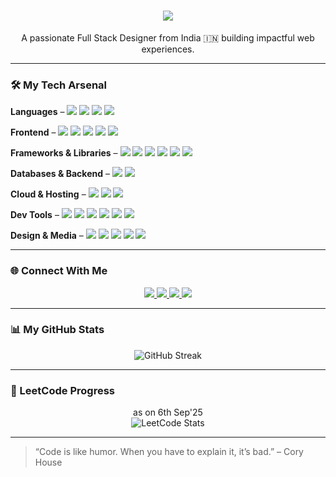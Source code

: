<h1 align="center">
    <img src="https://readme-typing-svg.herokuapp.com/?font=Righteous&size=35&center=true&vCenter=true&width=500&height=70&duration=4000&lines=Hello+World!+👋;+I'm+Sagnik+Bera!;" />
</h1>
<p align="center">A passionate Full Stack Designer from India 🇮🇳 building impactful web experiences.</p>

---

### 🛠️ My Tech Arsenal

**Languages** – <img src="https://img.shields.io/badge/JavaScript-black?style=flat&logo=javascript"/> 
<img src="https://img.shields.io/badge/TypeScript-black?style=flat&logo=typescript"/> 
<img src="https://img.shields.io/badge/Java-black?style=flat&logo=openjdk"/> 
<img src="https://img.shields.io/badge/SQL-black?style=flat&logo=mysql"/>

**Frontend** –  <img src="https://img.shields.io/badge/HTML-black?style=flat&logo=html5"/> 
<img src="https://img.shields.io/badge/CSS-black?style=flat&logo=css3"/> 
<img src="https://img.shields.io/badge/TailwindCSS-black?style=flat&logo=tailwind-css"/> 
<img src="https://img.shields.io/badge/Bootstrap-black?style=flat&logo=bootstrap"/> 
<img src="https://img.shields.io/badge/GSAP-black?style=flat&logo=greensock"/>

**Frameworks & Libraries** –  <img src="https://img.shields.io/badge/React-black?style=flat&logo=react"/> 
<img src="https://img.shields.io/badge/Next.js-black?style=flat&logo=nextdotjs"/> 
<img src="https://img.shields.io/badge/Redux-black?style=flat&logo=redux"/> 
<img src="https://img.shields.io/badge/Node.js-black?style=flat&logo=node.js"/> 
<img src="https://img.shields.io/badge/Express-black?style=flat&logo=express"/> 
<img src="https://img.shields.io/badge/jQuery-black?style=flat&logo=jquery"/>

**Databases & Backend** –  <img src="https://img.shields.io/badge/MongoDB-black?style=flat&logo=mongodb"/> 
<img src="https://img.shields.io/badge/Firebase-black?style=flat&logo=firebase"/>

**Cloud & Hosting** –  <img src="https://img.shields.io/badge/Vercel-black?style=flat&logo=vercel"/> 
<img src="https://img.shields.io/badge/Netlify-black?style=flat&logo=netlify"/> 
<img src="https://img.shields.io/badge/Hostinger-black?style=flat&logo=hostinger"/>

**Dev Tools** –  <img src="https://img.shields.io/badge/Git-black?style=flat&logo=git"/> 
<img src="https://img.shields.io/badge/GitHub-black?style=flat&logo=github"/> 
<img src="https://img.shields.io/badge/Vite-black?style=flat&logo=vite"/> 
<img src="https://img.shields.io/badge/VSCode-black?style=flat&logo=visual-studio-code"/> 
<img src="https://img.shields.io/badge/Docker-black?style=flat&logo=docker"/> 
<img src="https://img.shields.io/badge/NPM-black?style=flat&logo=npm"/>

**Design & Media** –  <img src="https://img.shields.io/badge/Figma-black?style=flat&logo=figma"/> 
<img src="https://img.shields.io/badge/Canva-black?style=flat&logo=canva"/> 
<img src="https://img.shields.io/badge/Photoshop-black?style=flat&logo=adobe-photoshop"/> 
<img src="https://img.shields.io/badge/Illustrator-black?style=flat&logo=adobe-illustrator"/> 
<img src="https://img.shields.io/badge/Premiere_Pro-black?style=flat&logo=adobe-premiere-pro"/>

---

### 🌐 Connect With Me

<p align="center">
  <a href="https://www.linkedin.com/in/sagnik-bera/" target="_blank">
    <img src="https://img.shields.io/badge/LinkedIn-blue?style=for-the-badge&logo=linkedin"/>
  </a>
  <a href="https://leetcode.com/sagnikberaofficial/" target="_blank">
    <img src="https://img.shields.io/badge/LeetCode-black?style=for-the-badge&logo=leetcode"/>
  </a>
  <a href="https://www.geeksforgeeks.org/user/sagnikbera14xw/" target="_blank">
    <img src="https://img.shields.io/badge/GeeksforGeeks-darkgreen?style=for-the-badge&logo=geeksforgeeks"/>
  </a>
  <a href="https://github.com/sagnikbera" target="_blank">
    <img src="https://img.shields.io/badge/GitHub-black?style=for-the-badge&logo=github"/>
  </a>
</p>

---

### 📊 My GitHub Stats

<p align="center">
  <img src="https://github-readme-streak-stats.herokuapp.com/?user=sagnikbera&theme=radical" alt="GitHub Streak"/>
</p>

---

### 🔢 LeetCode Progress

<p align="center"> as on 6th Sep'25
  <br>
  <img src="https://leetcard.jacoblin.cool/sagnikberaofficial?ext=contest&theme=dark" alt="LeetCode Stats"/>
</p>

---

> “Code is like humor. When you have to explain it, it’s bad.” – Cory House

